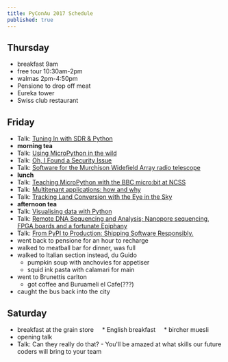 ```yaml
---
title: PyConAu 2017 Schedule
published: true
---
```


## Thursday
 * breakfast 9am
 * free tour 10:30am-2pm
 * walmas 2pm-4:50pm
 * Pensione to drop off meat 
 * Eureka tower
 * Swiss club restaurant 

## Friday
 * Talk: [Tuning In with SDR & Python](http://2017.pycon-au.org/schedule/presentation/66/)
 * **morning tea**
 * Talk: [Using MicroPython in the wild](http://2017.pycon-au.org/schedule/presentation/68/)
 * Talk: [Oh, I Found a Security Issue](http://2017.pycon-au.org/schedule/presentation/53/)
 * Talk: [Software for the Murchison Widefield Array radio telescope](http://2017.pycon-au.org/schedule/presentation/82/)
 * **lunch**
 * Talk: [Teaching MicroPython with the BBC micro:bit at NCSS](http://2017.pycon-au.org/schedule/presentation/65/)
 * Talk: [Multitenant applications: how and why](http://2017.pycon-au.org/schedule/presentation/30/)
 * Talk: [Tracking Land Conversion with the Eye in the Sky](http://2017.pycon-au.org/schedule/presentation/58/)
 * **afternoon tea**
 * Talk: [Visualising data with Python](http://2017.pycon-au.org/schedule/presentation/1/)
 * Talk: [Remote DNA Sequencing and Analysis; Nanopore sequencing, FPGA boards and a fortunate Epiphany](http://2017.pycon-au.org/schedule/presentation/73/)
 * Talk: [From PyPI to Production: Shipping Software Responsibly.](http://2017.pycon-au.org/schedule/presentation/105/)
 * went back to pensione for an hour to recharge
 * walked to meatball bar for dinner, was full
 * walked to Italian section instead, du Guido
     * pumpkin soup with anchovies for appetiser
     * squid ink pasta with calamari for main
 * went to Brunettis carlton
     * got coffee and Buruameli el Cafe(???)
 * caught the bus back into the city
 
## Saturday 

 * breakfast at the grain store
     * English breakfast
     * bircher muesli
 * opening talk
 * Talk: Can they really do that? - You'll be amazed at what skills our future coders will bring to your team
